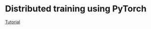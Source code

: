 # Distributed training using PyTorch

[Tutorial](https://pytorch.org/tutorials/beginner/ddp_series_intro.html)
